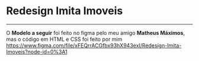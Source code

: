# Redesign Imita Imoveis
 ------------------------------------
 O <b>Modelo a seguir</b>  foi feito no figma pelo meu amigo <b>Matheus Máximos</b>, mas o código em HTML e CSS foi feito por mim
<a href="https://www.figma.com/file/xFEQrrACGfbx93hX943exI/Redesign-Imita-Imoveis?node-id=0%3A1">https://www.figma.com/file/xFEQrrACGfbx93hX943exI/Redesign-Imita-Imoveis?node-id=0%3A1</a>
